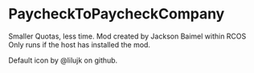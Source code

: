 # PaycheckToPaycheckCompany

Smaller Quotas, less time. Mod created by Jackson Baimel within RCOS
Only runs if the host has installed the mod.

Default icon by @lilujk on github.